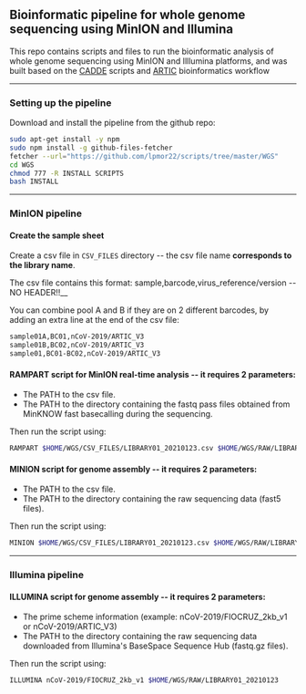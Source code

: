## Bioinformatic pipeline for whole genome sequencing using MinION and Illumina
	
This repo contains scripts and files to run the bioinformatic analysis of whole genome sequencing using MinION and Illlumina platforms, and was built based on the [CADDE](https://www.caddecentre.org/) scripts and [ARTIC](https://artic.network/) bioinformatics workflow

---
	
### Setting up the pipeline
	
Download and install the pipeline from the github repo:
```sh
sudo apt-get install -y npm
sudo npm install -g github-files-fetcher
fetcher --url="https://github.com/lpmor22/scripts/tree/master/WGS"
cd WGS
chmod 777 -R INSTALL SCRIPTS
bash INSTALL
```
---
	
### MinION pipeline
	
#### Create the sample sheet

Create a csv file in ``CSV_FILES`` directory -- the csv file name **corresponds to the library name**.
	
The csv file contains this format: sample,barcode,virus_reference/version -- NO HEADER!!__
	
You can combine pool A and B if they are on 2 different barcodes, by adding an extra line at the end of the csv file:
```sh
sample01A,BC01,nCoV-2019/ARTIC_V3
sample01B,BC02,nCoV-2019/ARTIC_V3
sample01,BC01-BC02,nCoV-2019/ARTIC_V3
```
	
#### RAMPART script for MinION real-time analysis -- it requires 2 parameters:

- The PATH to the csv file.
- The PATH to the directory containing the fastq pass files obtained from MinKNOW fast basecalling during the sequencing.

Then run the script using:

```sh
RAMPART $HOME/WGS/CSV_FILES/LIBRARY01_20210123.csv $HOME/WGS/RAW/LIBRARY01_20210123/../fastq_pass
```
	
#### MINION script for genome assembly -- it requires 2 parameters:

- The PATH to the csv file.
- The PATH to the directory containing the raw sequencing data (fast5 files).

Then run the script using:

```sh
MINION $HOME/WGS/CSV_FILES/LIBRARY01_20210123.csv $HOME/WGS/RAW/LIBRARY01_20210123 
```

---
	
### Illumina pipeline
	
#### ILLUMINA script for genome assembly -- it requires 2 parameters:

- The prime scheme information (example: nCoV-2019/FIOCRUZ_2kb_v1 or nCoV-2019/ARTIC_V3)
- The PATH to the directory containing the raw sequencing data downloaded from Illumina's BaseSpace Sequence Hub (fastq.gz files).

Then run the script using:

```sh
ILLUMINA nCoV-2019/FIOCRUZ_2kb_v1 $HOME/WGS/RAW/LIBRARY01_20210123 
```